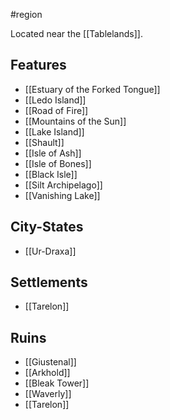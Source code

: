 #region 

Located near the [[Tablelands]].

## Features
- [[Estuary of the Forked Tongue]]
- [[Ledo Island]]
- [[Road of Fire]]
- [[Mountains of the Sun]]
- [[Lake Island]]
- [[Shault]]
- [[Isle of Ash]]
- [[Isle of Bones]]
- [[Black Isle]]
- [[Silt Archipelago]]
- [[Vanishing Lake]]

## City-States
- [[Ur-Draxa]]

## Settlements
- [[Tarelon]]

## Ruins
- [[Giustenal]]
- [[Arkhold]]
- [[Bleak Tower]]
- [[Waverly]]
- [[Tarelon]]